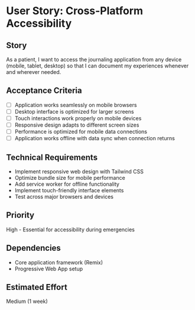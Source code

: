 # User Story: Cross-Platform Accessibility

## Story
As a patient, I want to access the journaling application from any device (mobile, tablet, desktop) so that I can document my experiences whenever and wherever needed.

## Acceptance Criteria
- [ ] Application works seamlessly on mobile browsers
- [ ] Desktop interface is optimized for larger screens
- [ ] Touch interactions work properly on mobile devices
- [ ] Responsive design adapts to different screen sizes
- [ ] Performance is optimized for mobile data connections
- [ ] Application works offline with data sync when connection returns

## Technical Requirements
- Implement responsive web design with Tailwind CSS
- Optimize bundle size for mobile performance
- Add service worker for offline functionality
- Implement touch-friendly interface elements
- Test across major browsers and devices

## Priority
High - Essential for accessibility during emergencies

## Dependencies
- Core application framework (Remix)
- Progressive Web App setup

## Estimated Effort
Medium (1 week)